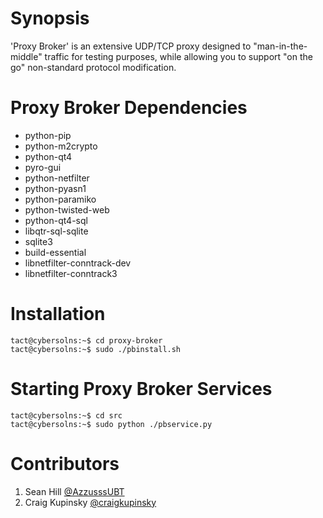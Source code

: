 # Synopsis
'Proxy Broker' is an extensive UDP/TCP proxy designed to "man-in-the-middle" traffic for testing purposes, while allowing you to support "on the go" non-standard protocol modification.

# Proxy Broker Dependencies
- python-pip
- python-m2crypto
- python-qt4
- pyro-gui
- python-netfilter
- python-pyasn1
- python-paramiko
- python-twisted-web
- python-qt4-sql
- libqtr-sql-sqlite
- sqlite3
- build-essential
- libnetfilter-conntrack-dev
- libnetfilter-conntrack3

# Installation
```
tact@cybersolns:~$ cd proxy-broker
tact@cybersolns:~$ sudo ./pbinstall.sh
```

# Starting Proxy Broker Services
```
tact@cybersolns:~$ cd src
tact@cybersolns:~$ sudo python ./pbservice.py
```

# Contributors
1. Sean Hill [@AzzusssUBT](http://twitter.com/AzzusssUBT)
2. Craig Kupinsky [@craigkupinsky](http://twitter.com/craigkupinsky)
